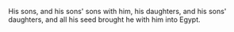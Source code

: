 His sons, and his sons' sons with him, his daughters, and his sons' daughters, and all his seed brought he with him into Egypt.
